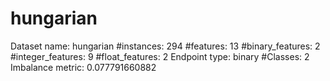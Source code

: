 # hungarian
Dataset name: hungarian
#instances: 294
#features: 13
  #binary_features: 2
  #integer_features: 9
  #float_features: 2
Endpoint type: binary
#Classes: 2
Imbalance metric: 0.077791660882
